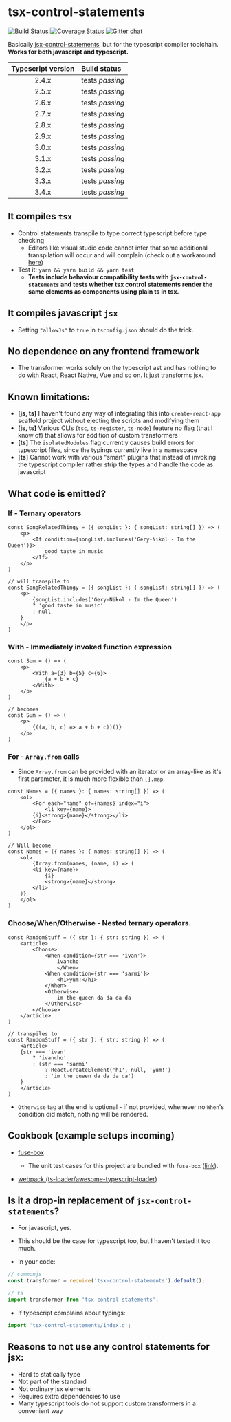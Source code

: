 # tsx-control-statements

[![Build Status](https://travis-ci.org/KonstantinSimeonov/tsx-control-statements.svg?branch=master)](https://travis-ci.org/KonstantinSimeonov/tsx-control-statements) [![Coverage Status](https://coveralls.io/repos/github/KonstantinSimeonov/tsx-control-statements/badge.svg?branch=master)](https://coveralls.io/github/KonstantinSimeonov/tsx-control-statements?branch=master) [![Gitter chat](https://badges.gitter.im/Join%20Chat.svg)](https://gitter.im/tsx-control-statements/Lobby?utm_source=badge&utm_medium=badge&utm_campaign=pr-badge&utm_content=badge)

Basically [jsx-control-statements](https://www.npmjs.com/package/babel-plugin-jsx-control-statements), but for the typescript compiler toolchain. **Works for both javascript and typescript.**

| Typescript version | Build status           |
|:------------------:|:-----------------------|
| 2.4.x              | tests _passing_        |
| 2.5.x              | tests _passing_        |
| 2.6.x              | tests _passing_        |
| 2.7.x              | tests _passing_        |
| 2.8.x              | tests _passing_        |
| 2.9.x              | tests _passing_        |
| 3.0.x              | tests _passing_        |
| 3.1.x              | tests _passing_        |
| 3.2.x              | tests _passing_        |
| 3.3.x              | tests _passing_        |
| 3.4.x              | tests _passing_        |

## It compiles `tsx`
- Control statements transpile to type correct typescript before type checking
	- Editors like visual studio code cannot infer that some additional transpilation will occur and will complain (check out a workaround [here](./test/tsx-cases/for.tsx))
- Test it: `yarn && yarn build && yarn test`
    - **Tests include behaviour compatibility tests with `jsx-control-statements` and tests whether tsx control statements render the same elements as components using plain ts in tsx.**

## It compiles javascript `jsx`
- Setting `"allowJs"` to `true` in `tsconfig.json` should do the trick.

## No dependence on any frontend framework
- The transformer works solely on the typescript ast and has nothing to do with React, React Native, Vue and so on. It just transforms jsx.

## Known limitations:
- **[js, ts]** I haven't found any way of integrating this into `create-react-app` scaffold project without ejecting the scripts and modifying them
- **[js, ts]** Various CLIs (`tsc`, `ts-register`, `ts-node`) feature no flag (that I know of) that allows for addition of custom transformers
- **[ts]** The `isolatedModules` flag currently causes build errors for typescript files, since the typings currently live in a namespace
- **[ts]** Cannot work with various "smart" plugins that instead of invoking the typescript compiler rather strip the types and handle the code as javascript

## What code is emitted?

### If - Ternary operators

```tsx
const SongRelatedThingy = ({ songList }: { songList: string[] }) => (
    <p>
        <If condition={songList.includes('Gery-Nikol - Im the Queen')}>
            good taste in music
        </If>
    </p>
)

// will transpile to
const SongRelatedThingy = ({ songList }: { songList: string[] }) => (
    <p>
        {songList.includes('Gery-Nikol - Im the Queen')
		? 'good taste in music'
		: null
	}
    </p>
)
```

### With - Immediately invoked function expression

```tsx
const Sum = () => (
    <p>
        <With a={3} b={5} c={6}>
            {a + b + c}
        </With>
    </p>
)

// becomes
const Sum = () => (
    <p>
        {((a, b, c) => a + b + c))()}
    </p>
)
```

### For - `Array.from` calls
- Since `Array.from` can be provided with an iterator or an array-like as it's first parameter, it is much more flexible than `[].map`.
```tsx
const Names = ({ names }: { names: string[] }) => (
    <ol>
        <For each="name" of={names} index="i">
            <li key={name}>
		{i}<strong>{name}</strong></li>
        </For>
    </ol>
)

// Will become
const Names = ({ names }: { names: string[] }) => (
    <ol>
        {Array.from(names, (name, i) => (
		<li key={name}>
			{i}
			<strong>{name}</strong>
		</li>
	)}
    </ol>
)
```

### Choose/When/Otherwise - Nested ternary operators.

```tsx
const RandomStuff = ({ str }: { str: string }) => (
    <article>
        <Choose>
            <When condition={str === 'ivan'}>
                ivancho
                </When>
            <When condition={str === 'sarmi'}>
                <h1>yum!</h1>
            </When>
            <Otherwise>
                im the queen da da da da
            </Otherwise>
        </Choose>
    </article>
)

// transpiles to
const RandomStuff = ({ str }: { str: string }) => (
    <article>
	{str === 'ivan'
		? 'ivancho'
		: (str === 'sarmi'
			? React.createElement('h1', null, 'yum!')
			: 'im the queen da da da da')
	}
    </article>
)
```

- `Otherwise` tag at the end is optional - if not provided, whenever no `When`'s condition did match, nothing will be rendered.

## Cookbook (example setups incoming)

- [fuse-box](./examples/fuse-box)
    - The unit test cases for this project are bundled with `fuse-box` ([link](./test/fuse.js)).

- [webpack (ts-loader/awesome-typescript-loader)](./examples/webpack)

## Is it a drop-in replacement of `jsx-control-statements`?
- For javascript, yes.
- This should be the case for typescript too, but I haven't tested it too much.

- In your code:
```ts
// commonjs
const transformer = require('tsx-control-statements').default();

// ts
import transformer from 'tsx-control-statements';
```

- If typescript complains about typings:

```ts
import 'tsx-control-statements/index.d';
```

## Reasons to not use any control statements for jsx:
- Hard to statically type
- Not part of the standard
- Not ordinary jsx elements
- Requires extra dependencies to use
- Many typescript tools do not support custom transformers in a convenient way
